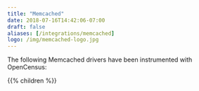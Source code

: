 ```yaml
---
title: "Memcached"
date: 2018-07-16T14:42:06-07:00
draft: false
aliases: [/integrations/memcached]
logo: /img/memcached-logo.jpg
---
```


The following Memcached drivers have been instrumented with OpenCensus:

{{% children %}}
